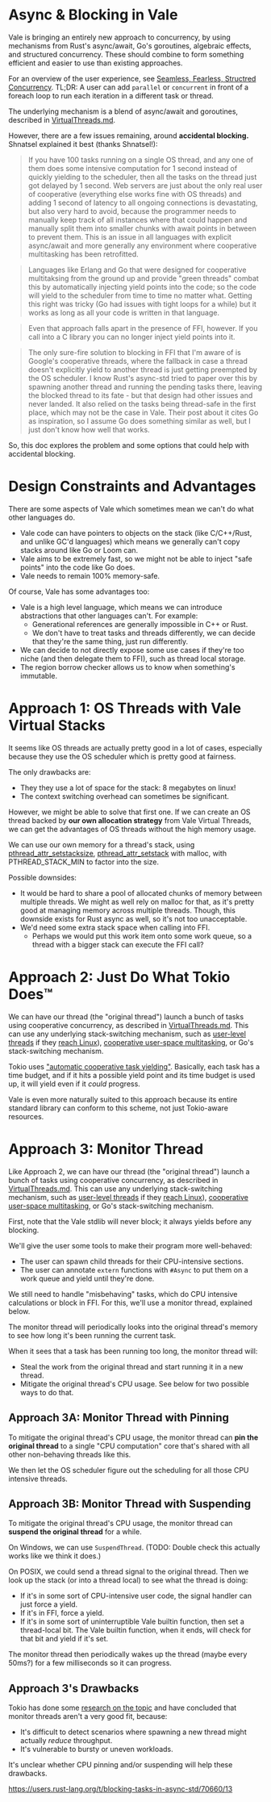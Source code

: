 
# Async & Blocking in Vale

Vale is bringing an entirely new approach to concurrency, by using mechanisms from Rust's async/await, Go's goroutines, algebraic effects, and structured concurrency. These should combine to form something efficient and easier to use than existing approaches.

For an overview of the user experience, see [Seamless, Fearless, Structred Concurrency](https://verdagon.dev/blog/seamless-fearless-structured-concurrency). TL;DR: A user can add `parallel` or `concurrent` in front of a foreach loop to run each iteration in a different task or thread.

The underlying mechanism is a blend of async/await and goroutines, described in [VirtualThreads.md](VirtualThreads.md).

However, there are a few issues remaining, around **accidental blocking.** Shnatsel explained it best (thanks Shnatsel!):

> If you have 100 tasks running on a single OS thread, and any one of them does some intensive computation for 1 second instead of quickly yielding to the scheduler, then all the tasks on the thread just got delayed by 1 second. Web servers are just about the only real user of cooperative (everything else works fine with OS threads) and adding 1 second of latency to all ongoing connections is devastating, but also very hard to avoid, because the programmer needs to manually keep track of all instances where that could happen and manually split them into smaller chunks with await points in between to prevent them. This is an issue in all languages with explicit async/await and more generally any environment where cooperative multitasking has been retrofitted.

> Languages like Erlang and Go that were designed for cooperative multitaksing from the ground up and provide "green threads" combat this by automatically injecting yield points into the code; so the code will yield to the scheduler from time to time no matter what. Getting this right was tricky (Go had issues with tight loops for a while) but it works as long as all your code is written in that language. 

> Even that approach falls apart in the presence of FFI, however. If you call into a C library you can no longer inject yield points into it. 

> The only sure-fire solution to blocking in FFI that I'm aware of is Google's cooperative threads, where the fallback in case a thread doesn't explicitly yield to another thread is just getting preempted by the OS scheduler. I know Rust's async-std tried to paper over this by spawning another thread and running the pending tasks there, leaving the blocked thread to its fate - but that design had other issues and never landed. It also relied on the tasks being thread-safe in the first place, which may not be the case in Vale. Their post about it cites Go as inspiration, so I assume Go does something similar as well, but I just don't know how well that works.

So, this doc explores the problem and some options that could help with accidental blocking.

# Design Constraints and Advantages

There are some aspects of Vale which sometimes mean we can't do what other languages do.

 * Vale code can have pointers to objects on the stack (like C/C++/Rust, and unlike GC'd languages) which means we generally can't copy stacks around like Go or Loom can.
 * Vale aims to be extremely fast, so we might not be able to inject "safe points" into the code like Go does.
 * Vale needs to remain 100% memory-safe.

Of course, Vale has some advantages too:

 * Vale is a high level language, which means we can introduce abstractions that other languages can't. For example:
    * Generational references are generally impossible in C++ or Rust.
    * We don't have to treat tasks and threads differently, we can decide that they're the same thing, just run differently.
 * We can decide to not directly expose some use cases if they're too niche (and then delegate them to FFI), such as thread local storage.
 * The region borrow checker allows us to know when something's immutable.


# Approach 1: OS Threads with Vale Virtual Stacks

It seems like OS threads are actually pretty good in a lot of cases, especially because they use the OS scheduler which is pretty good at fairness.

The only drawbacks are:

 * They they use a lot of space for the stack: 8 megabytes on linux!
 * The context switching overhead can sometimes be significant.

However, we might be able to solve that first one. If we can create an OS thread backed by **our own allocation strategy** from Vale Virtual Threads, we can get the advantages of OS threads without the high memory usage.

We can use our own memory for a thread's stack, using [pthread_attr_setstacksize](https://man7.org/linux/man-pages/man3/pthread_attr_setstacksize.3.html), [pthread_attr_setstack](https://docs.oracle.com/cd/E19120-01/open.solaris/816-5137/attrib-95722/index.html) with malloc, with PTHREAD_STACK_MIN to factor into the size.

Possible downsides:

 * It would be hard to share a pool of allocated chunks of memory between multiple threads. We might as well rely on malloc for that, as it's pretty good at managing memory across multiple threads. Though, this downside exists for Rust async as well, so it's not too unacceptable.
 * We'd need some extra stack space when calling into FFI.
    * Perhaps we would put this work item onto some work queue, so a thread with a bigger stack can execute the FFI call?


# Approach 2: Just Do What Tokio Does™

We can have our thread (the "original thread") launch a bunch of tasks using cooperative concurrency, as described in [VirtualThreads.md](VirtualThreads.md). This can use any underlying stack-switching mechanism, such as [user-level threads](https://www.youtube.com/watch?v=KXuZi9aeGTw) if they [reach Linux](https://www.phoronix.com/scan.php?page=news_item&px=Google-User-Thread-Futex-Swap)), [cooperative user-space multitasking](https://brennan.io/2020/05/24/userspace-cooperative-multitasking/), or Go's stack-switching mechanism.

Tokio uses ["automatic cooperative task yielding"](https://tokio.rs/blog/2020-04-preemption). Basically, each task has a time budget, and if it hits a possible yield point and its time budget is used up, it will yield even if it _could_ progress.

Vale is even more naturally suited to this approach because its entire standard library can conform to this scheme, not just Tokio-aware resources.


# Approach 3: Monitor Thread

Like Approach 2, we can have our thread (the "original thread") launch a bunch of tasks using cooperative concurrency, as described in [VirtualThreads.md](VirtualThreads.md). This can use any underlying stack-switching mechanism, such as [user-level threads](https://www.youtube.com/watch?v=KXuZi9aeGTw) if they [reach Linux](https://www.phoronix.com/scan.php?page=news_item&px=Google-User-Thread-Futex-Swap)), [cooperative user-space multitasking](https://brennan.io/2020/05/24/userspace-cooperative-multitasking/), or Go's stack-switching mechanism.

First, note that the Vale stdlib will never block; it always yields before any blocking.

We'll give the user some tools to make their program more well-behaved:

 * The user can spawn child threads for their CPU-intensive sections.
 * The user can annotate `extern` functions with `#Async` to put them on a work queue and yield until they're done.

We still need to handle "misbehaving" tasks, which do CPU intensive calculations or block in FFI. For this, we'll use a monitor thread, explained below.

The monitor thread will periodically looks into the original thread's memory to see how long it's been running the current task.

When it sees that a task has been running too long, the monitor thread will:

 * Steal the work from the original thread and start running it in a new thread.
 * Mitigate the original thread's CPU usage. See below for two possible ways to do that.


## Approach 3A: Monitor Thread with Pinning

To mitigate the original thread's CPU usage, the monitor thread can **pin the original thread** to a single "CPU computation" core that's shared with all other non-behaving threads like this.

We then let the OS scheduler figure out the scheduling for all those CPU intensive threads.


## Approach 3B: Monitor Thread with Suspending

To mitigate the original thread's CPU usage, the monitor thread can **suspend the original thread** for a while.

On Windows, we can use `SuspendThread`. (TODO: Double check this actually works like we think it does.)

On POSIX, we could send a thread signal to the original thread. Then we look up the stack (or into a thread local) to see what the thread is doing:
  * If it's in some sort of CPU-intensive user code, the signal handler can just force a yield.
  * If it's in FFI, force a yield.
  * If it's in some sort of uninterruptible Vale builtin function, then set a thread-local bit. The Vale builtin function, when it ends, will check for that bit and yield if it's set.

The monitor thread then periodically wakes up the thread (maybe every 50ms?) for a few milliseconds so it can progress.


## Approach 3's Drawbacks

Tokio has done some [research on the topic](https://tokio.rs/blog/2020-04-preemption#a-note-on-blocking) and have concluded that monitor threads aren't a very good fit, because:

 * It's difficult to detect scenarios where spawning a new thread might actually _reduce_ throughput.
 * It's vulnerable to bursty or uneven workloads.

It's unclear whether CPU pinning and/or suspending will help these drawbacks.



https://users.rust-lang.org/t/blocking-tasks-in-async-std/70660/13







